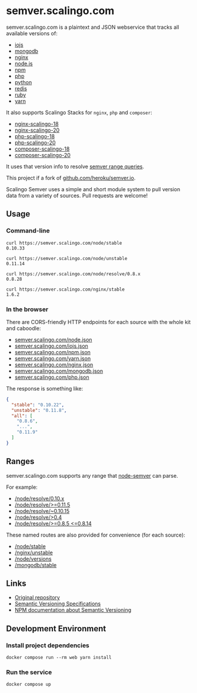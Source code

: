 # semver.scalingo.com

semver.scalingo.com is a plaintext and JSON webservice that tracks all available versions of:
- [iojs](/iojs/versions)
- [mongodb](/mongodb/versions)
- [nginx](/nginx/versions)
- [node.js](/node/versions)
- [npm](/npm/versions)
- [php](/php/versions)
- [python](/python/versions)
- [redis](/redis/versions)
- [ruby](/ruby/versions)
- [yarn](/yarn/versions)

It also supports Scalingo Stacks for `nginx`, `php` and `composer`:
- [nginx-scalingo-18](/nginx-scalingo-18/versions)
- [nginx-scalingo-20](/nginx-scalingo-20/versions)
- [php-scalingo-18](/php-scalingo-18/versions)
- [php-scalingo-20](/php-scalingo-20/versions)
- [composer-scalingo-18](/composer-scalingo-18/versions)
- [composer-scalingo-20](/composer-scalingo-20/versions)

It uses that version info to resolve
[semver range queries](https://docs.npmjs.com/about-semantic-versioning).

This project if a fork of [github.com/heroku/semver.io](https://github.com/heroku/semver.io).

Scalingo Semver uses a simple and short module system to pull version data from
a variety of sources. Pull requests are welcome!

## Usage

### Command-line

```shell
curl https://semver.scalingo.com/node/stable
0.10.33

curl https://semver.scalingo.com/node/unstable
0.11.14

curl https://semver.scalingo.com/node/resolve/0.8.x
0.8.28

curl https://semver.scalingo.com/nginx/stable
1.6.2
```

### In the browser

There are CORS-friendly HTTP endpoints for each source
with the whole kit and caboodle:

- [semver.scalingo.com/node.json](https://semver.scalingo.io/node.json)
- [semver.scalingo.com/iojs.json](https://semver.scalingo.io/iojs.json)
- [semver.scalingo.com/npm.json](https://semver.scalingo.io/npm.json)
- [semver.scalingo.com/yarn.json](https://semver.scalingo.io/yarn.json)
- [semver.scalingo.com/nginx.json](https://semver.scalingo.io/nginx.json)
- [semver.scalingo.com/mongodb.json](https://semver.scalingo.io/mongodb.json)
- [semver.scalingo.com/php.json](https://semver.scalingo.io/php.json)

The response is something like:

```json
{
  "stable": "0.10.22",
  "unstable": "0.11.8",
  "all": [
    "0.8.6",
    "...",
    "0.11.9"
  ]
}
```

## Ranges

semver.scalingo.com supports any range that [node-semver](https://github.com/npm/node-semver) can parse.

For example:

- [/node/resolve/0.10.x](https://semver.scalingo.com/node/resolve/0.10.x)
- [/node/resolve/>=0.11.5](https://semver.scalingo.com/node/resolve/>=0.11.5)
- [/node/resolve/~0.10.15](https://semver.scalingo.com/node/resolve/~0.10.15)
- [/node/resolve/>0.4](https://semver.scalingo.com/node/resolve/>0.4)
- [/node/resolve/>=0.8.5 <=0.8.14](https://semver.scalingo.com/node/resolve/>=0.8.5%20<=0.8.14)

These named routes are also provided for convenience (for each source):

- [/node/stable](/node/stable)
- [/nginx/unstable](/nginx/unstable)
- [/node/versions](/node/versions)
- [/mongodb/stable](/mongodb/stable)

## Links

- [Original repository](https://github.com/heroku/semver.io)
- [Semantic Versioning Specifications](https://semver.org)
- [NPM documentation about Semantic Versioning](https://docs.npmjs.com/about-semantic-versioning)

## Development Environment

### Install project dependencies

```shell
docker compose run --rm web yarn install
```

### Run the service

```shell
docker compose up
```
